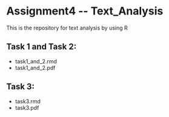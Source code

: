 # Assignment4 -- Text_Analysis
This is the repository for text analysis by using R

## Task 1 and Task 2: 
- task1_and_2.rmd
- task1_and_2.pdf

## Task 3: 
- task3.rmd
- task3.pdf
